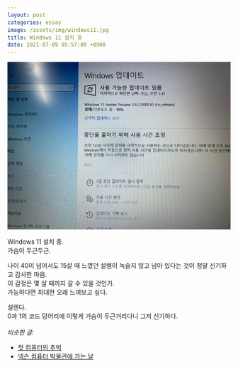 ```yaml
---
layout: post
categories: essay
image: /assets/img/windows11.jpg
title: Windows 11 설치 중
date: 2021-07-09 05:57:00 +0900
---
```


![](/assets/img/windows11.jpg)

Windows 11 설치 중.  
가슴이 두근두근.

나이 40이 넘어서도 15살 때 느꼈던 설렘이 녹슬지 않고 남아 있다는 것이 정말 신기하고 감사한 마음.  
이 감정은 몇 살 때까지 갈 수 있을 것인가.  
가능하다면 최대한 오래 느껴보고 싶다.

설렌다.  
0과 1의 코드 덩어리에 이렇게 가슴이 두근거리다니 그저 신기하다.
<br>
<br>
*비슷한 글:*
* [첫 컴퓨터의 추억](/essay/2021/08/23/첫-컴퓨터의-추억.html)
* [넥슨 컴퓨터 박물관에 가는 날](https://brunch.co.kr/@buildingking/107)